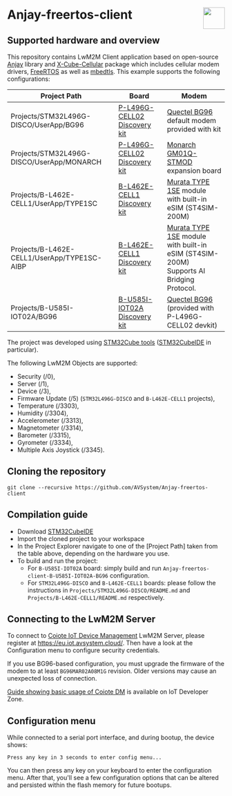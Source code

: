 # Anjay-freertos-client [<img align="right" height="50px" src="https://avsystem.github.io/Anjay-doc/_images/avsystem_logo.png">](http://www.avsystem.com/)


## Supported hardware and overview

This repository contains LwM2M Client application based on open-source [Anjay](https://github.com/AVSystem/Anjay) library and [X-Cube-Cellular](https://www.st.com/en/embedded-software/x-cube-cellular.html) package which includes cellular modem drivers, [FreeRTOS](https://www.freertos.org) as well as [mbedtls](https://github.com/ARMmbed/mbedtls). This example supports the following configurations:

| Project Path | Board | Modem |
|--------------|-------|-------|
| Projects/STM32L496G-DISCO/UserApp/BG96 | [P-L496G-CELL02 Discovery kit](https://www.st.com/en/evaluation-tools/p-l496g-cell02.html) | [Quectel BG96](https://www.quectel.com/product/lpwa-bg96-cat-m1-nb1-egprs) default modem provided with kit |
| Projects/STM32L496G-DISCO/UserApp/MONARCH | [P-L496G-CELL02 Discovery kit](https://www.st.com/en/evaluation-tools/p-l496g-cell02.html) | [Monarch GM01Q-STMOD](https://www.st.com/en/partner-products-and-services/monarch-gm01q-stmod.html) expansion board |
| Projects/B-L462E-CELL1/UserApp/TYPE1SC | [B-L462E-CELL1 Discovery kit](https://www.st.com/en/evaluation-tools/b-l462e-cell1.html) | [Murata TYPE 1SE](https://www.murata.com/en-eu/products/connectivitymodule/lpwa/overview/lineup/type-1se) module with built-in eSIM (ST4SIM-200M)|
| Projects/B-L462E-CELL1/UserApp/TYPE1SC-AIBP | [B-L462E-CELL1 Discovery kit](https://www.st.com/en/evaluation-tools/b-l462e-cell1.html) | [Murata TYPE 1SE](https://www.murata.com/en-eu/products/connectivitymodule/lpwa/overview/lineup/type-1se) module with built-in eSIM (ST4SIM-200M) <br /> Supports AI Bridging Protocol.|
| Projects/B-U585I-IOT02A/BG96<br> | [B-U585I-IOT02A Discovery kit](https://www.st.com/en/evaluation-tools/b-u585i-iot02a.html) | [Quectel BG96](https://www.quectel.com/product/lpwa-bg96-cat-m1-nb1-egprs) (provided with P-L496G-CELL02 devkit)

The project was developed using [STM32Cube tools](https://www.st.com/en/ecosystems/stm32cube.html) ([STM32CubeIDE](https://www.st.com/en/development-tools/stm32cubeide.html) in particular).

The following LwM2M Objects are supported:

- Security (/0),
- Server (/1),
- Device (/3),
- Firmware Update (/5) (`STM32L496G-DISCO` and `B-L462E-CELL1` projects),
- Temperature (/3303),
- Humidity (/3304),
- Accelerometer (/3313),
- Magnetometer (/3314),
- Barometer (/3315),
- Gyrometer (/3334),
- Multiple Axis Joystick (/3345).


## Cloning the repository

```
git clone --recursive https://github.com/AVSystem/Anjay-freertos-client
```

## Compilation guide

 - Download [STM32CubeIDE](https://www.st.com/en/development-tools/stm32cubeide.html)
 - Import the cloned project to your workspace
 - In the Project Explorer navigate to one of the [Project Path] taken from the table above, depending on the hardware you use.
 - To build and run the project:
   - For `B-U585I-IOT02A` board: simply build and run `Anjay-freertos-client-B-U585I-IOT02A-BG96` configuration.
   - For `STM32L496G-DISCO` and `B-L462E-CELL1` boards: please follow the instructions in `Projects/STM32L496G-DISCO/README.md` and `Projects/B-L462E-CELL1/README.md` respectively.

## Connecting to the LwM2M Server

To connect to [Coiote IoT Device Management](https://www.avsystem.com/products/coiote-iot-device-management-platform/) LwM2M Server, please register at https://eu.iot.avsystem.cloud/. Then have a look at the Configuration menu to configure security credentials.

If you use BG96-based configuration, you must upgrade the firmware of the modem to at least `BG96MAR02A08M1G` revision. Older versions may cause an unexpected loss of connection.

[Guide showing basic usage of Coiote DM](https://iotdevzone.avsystem.com/docs/Coiote_IoT_DM/Quick_Start/Connect_device_quickstart/) is available on IoT Developer Zone.


## Configuration menu

While connected to a serial port interface, and during bootup, the device shows:

```
Press any key in 3 seconds to enter config menu...
```

You can then press any key on your keyboard to enter the configuration menu. After that, you'll see a few configuration options that can be altered and persisted within the flash memory for future bootups.

